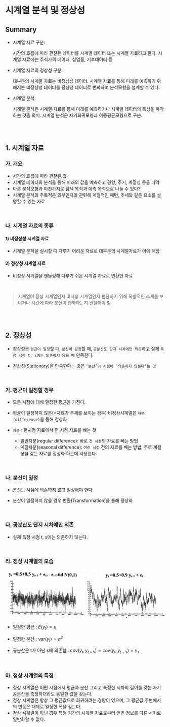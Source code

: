 # 시계열 분석 및 정상성

## Summary
- 시계열 자료 구분:
    
    시간의 흐름에 따라 관찰된 데이터를 시계열 데이터 또는 시계열 자료라고 한다. 시계열 자료에는 주식가격 데이터, 실업률, 기후데이터 등
    
- 시계열 자료의 정상성 구분:
    
    대부분의 시계열 자료는 비정상성 데이터. 시계열 자료를 통해 미래를 예측하기 위해서는 비정상성 데이터를 정상성 데이터로 변화하여 분석모형을 설계할 수 있다.
    
- 시계열 분석:
    
    시계열 분석은 시계열 자료를 통해 미래를 예측하거나 시계열 데이터의 특성을 파악하는 것을 의미. 시계열 분석은 자기회귀모형과 이동평균모형으로 구분.

</br></br>

## 1. 시계열 자료

### 가. 개요

- 시간의 흐름에 따라 관찰된 값
- 시계열 데이터의 분석을 통해 미래의 값을 예측하고 경향, 주기, 계절성 등을 파악
- 다른 분석모형과 마찬가지로 탐색 목적과 예측 목적으로 나눌 수 있다?
- 시계열 분석의 주목적은 외부인자와 관련해 계절적인 패턴, 추세와 같은 요소를 설명할 수 있는 자료

</br>

### 나. 시계열 자료의 종류

#### 1) **비정상성** 시계열 자료

- 시계열 분석을 실시할 때 다루기 어려운 자료로 대부분의 시계열자료가 이에 해당

#### 2) **정상성** 시계열 자료

- 비정상 시계열을 핸들링해 다루기 쉬운 시계열 자료로 변환한 자료

</br>

> 시계열이 정상 시계열인지 비저상 시계열인지 판단하기 위해 폭발적인 추세를 보이거나 시간에 따라 분산이 변화하는지 관찰해야 함

</br></br>

## 2. 정상성

- 정상성은 `평균이 일정`할 때, `분산이 일정`할 때, `공분산도 단지 시차에만 의존`하고 실제 `특정 시점 t, s에는 의존하지 않을 때` 만족한다.

- 정상성(Stationary)을 만족한다는 것은 `‘분산’이 시점에 ‘의존하지 않는다’는 것`
    
</br>

### 가. 평균이 일정할 경우

- 모든 시점에 대해 일정한 평균을 가진다.
  
- 평균이 일정하지 않은(=자료가 추세를 보이는 경우) 비정상시계열은 `차분(difference)`을 통해 정상화

- `차분` : 현시점 자료에서 전 시점 자료를 뺴는 것
    - 일반차분(regular difference): 바로 `전 시점`의 자료를 빼는 방법
    - 계절차분(seasonal difference): `여러 시점` 전의 자료를 빼는 방법, 주로 계절성을 갖는 자료를 정상화 하는데 사용한다.

</br>

### 나. 분산이 일정

- 분산도 시점에 의존하지 않고 일정해야 한다.

- 분산이 일정하지 않을 경우 변환(Transformation)을 통해 정상화

</br>

### 다. 공분산도 단지 시차에만 의존

- 실제 특정 시점 t, s에는 의존하지 않는다.

</br>

### 라. 정상 시계열의 모습

![](../_images/Timeseries/Timeseries_1.jpeg)

- 일정한 평균 : $E(y_t)=\mu$  

- 일정한 분산 : $var(y_t)=\sigma^2$

- 공분산은 t가 아닌 s에 의존함 : $cov(y_t,y_{t+s})=cov(y_t,y_{t-s})=\gamma_s$

</br>

### 마. 정상 시계열의 특징

- 정상 시계열은 어떤 시점에서 평균과 분산 그리고 특정한 시차의 길이를 갖는 자기공분산을 측정하더라도 동일한 값을 갖는다.
- 정상 시계열은 항상 그 평균값으로 회귀하려는 경향이 있으며, 그 평균값 주변에서의 변동은 대체로 일정한 폭을 갖는다.
- 정상 시계열이 아닌 경우 특정 기간의 시계열 자료로부터 얻은 정보를 다른 시기로 일반화할 수 없다.
